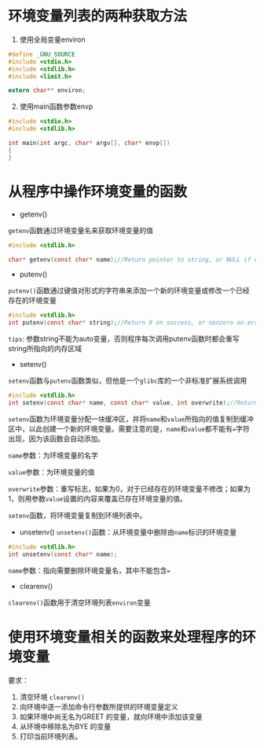 # 环境变量列表的两种获取方法

1. 使用全局变量environ

```c
#define _GNU_SOURCE
#include <stdio.h>
#include <stdlib.h>
#include <limit.h>

extern char** environ;

```

2. 使用main函数参数envp

```c
#include <stdio.h>
#include <stdlib.h>

int main(int argc, char* argv[], char* envp[])
{
}
```

# 从程序中操作环境变量的函数

- getenv()

`getenv`函数通过环境变量名来获取环境变量的值

```c
#include <stdlib.h>

char* getenv(const char* name);//Return pointer to string, or NULL if no such variable

```

- putenv()

`putenv()`函数通过键值对形式的字符串来添加一个新的环境变量或修改一个已经存在的环境变量

```c
#include <stdlib.h>
int putenv(const char* string);//Return 0 on success, or nonzero on error
```

`tips`: 参数string不能为auto变量，否则程序每次调用putenv函数时都会重写string所指向的内存区域

- setenv()

`setenv`函数与`putenv`函数类似，但他是一个`glibc`库的一个非标准扩展系统调用

```c
#include <stdlib.h>
int setenv(const char* name, const char* value, int overwrite);//Return 0 on success, or -1 on error
```

`setenv`函数为环境变量分配一块缓冲区，并将`name`和`value`所指向的值复制到缓冲区中，以此创建一个新的环境变量。需要注意的是，`name`和`value`都不能有`=`字符出现，因为该函数会自动添加。

`name`参数：为环境变量的名字

`value`参数：为环境变量的值

`overwrite`参数：重写标志，如果为0，对于已经存在的环境变量不修改；如果为1，则用参数`value`设置的内容来覆盖已存在环境变量的值。

`setenv`函数，将环境变量复制到环境列表中。

- unsetenv()
`unsetenv()`函数：从环境变量中删除由`name`标识的环境变量

```c
#include <stdlib.h>
int unsetenv(const char* name);
```

`name`参数：指向需要删除环境变量名，其中不能包含`=`

- clearenv()

`clearenv()`函数用于清空环境列表`environ`变量

# 使用环境变量相关的函数来处理程序的环境变量

要求：

1. 清空环境 `clearenv()`
2. 向环境中逐一添加命令行参数所提供的环境变量定义
3. 如果环境中尚无名为GREET 的变量，就向环境中添加该变量
4. 从环境中移除名为BYE 的变量
5. 打印当前环境列表。
